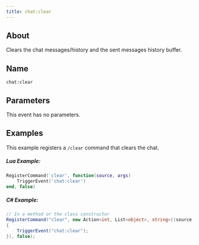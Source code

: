 ```yaml
---
title: chat:clear
---
```


## About
Clears the chat messages/history and the sent messages history buffer.

## Name
```
chat:clear
```

Parameters
----------

This event has no parameters.

Examples
--------
This example registers a `/clear` command that clears the chat.

##### Lua Example:
```lua
RegisterCommand('clear', function(source, args)
    TriggerEvent('chat:clear')
end, false)
```

##### C\# Example:
```csharp
// In a method or the class constructor
RegisterCommand("clear", new Action<int, List<object>, string>((source, args, raw) =>
{
    TriggerEvent("chat:clear");
}), false);
```
